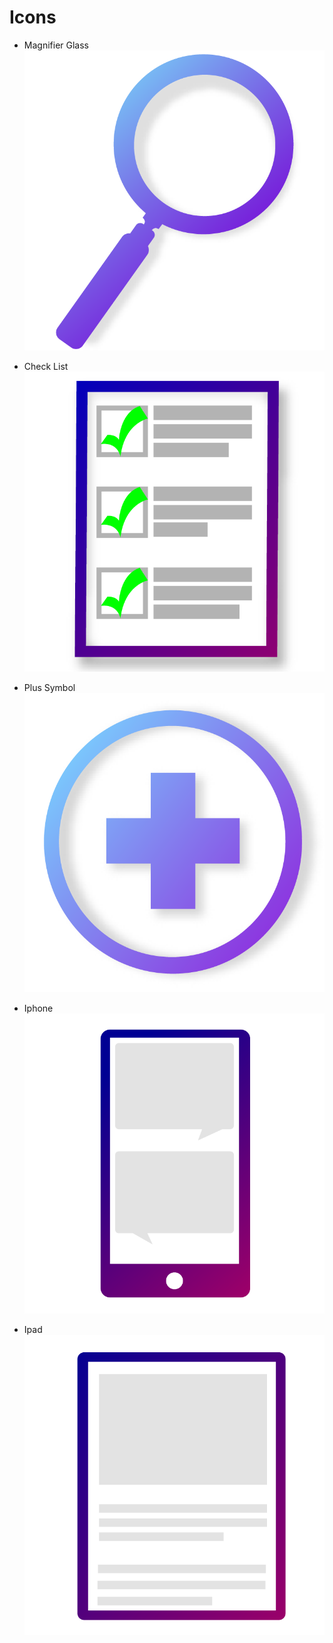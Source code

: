 
# Icons

* Magnifier Glass
![Magnifier Glass](/Projects/Icons/Icons-1-01.png)


* Check List
![Check List](/Projects/Icons/Icons-1-02.png)


* Plus Symbol
![Plus Symbol](/Projects/Icons/Icons-1-03.png)


* Iphone
![Iphone](/Projects/Icons/Icons-1-04.png)


* Ipad
![Ipad](/Projects/Icons/Icons-1-05.png)
